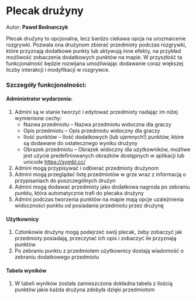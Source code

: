 # Plecak drużyny
Autor: **Paweł Bednarczyk**

Plecak drużyny to opcjonalna, lecz bardzo ciekawa opcja na urozmaicenie rozgrywki.
Pozwala ona drużynom zbierać przedmioty podczas rozgrywki, które przyznają dodatkowe punkty lub aktywują inne efekty, na przykład możliwość zobaczenia dodatkowych punktów na mapie. W przyszłość ta funkcjonalność będzie rozwijana umożliwiając dodawanie coraz większej liczby interakcji i modyfikacji w rozgrywce.
### Szczegóły funkcjonalności:
#### Administrator wydarzenia:
1) Admini są w stanie tworzyć i edytować przedmioty nadając im niżej wymienione cechy:
   - Nazwa przedmiotu – Nazwa przedmiotu widoczna dla graczy
   - Opis przedmiotu – Opis przedmiotu widoczny dla graczy
   - Ilość punktów – Ilość dodatkowych (lub ujemnych!) punktów, które są dodawane do ostatecznego wyniku drużyny
   - Obrazek przedmiotu – Obrazek widoczny dla użytkowników, możliwe jest użycie predefiniowanych obrazków dostępnych w aplikacji lub unicode https://symbl.cc/
2) Admini mogą przypisywać i odbierać przedmioty drużynom
3) Admini mogą przeglądać listę przedmiotów w grze wraz z informacją o przypisaniach do poszczególnych drużyn
4) Admini mogą dodawać przedmioty jako dodatkowa nagroda po zebraniu punktu, która automatycznie trafi do plecaka drużyny
5) Admini podczas tworzenia punktów na mapie mają opcje uzależnienia widoczności punktu od posiadania przedmiotu przez drużynę
#### Użytkownicy
1. Członkowie drużyny mogą podejrzeć swój plecak, żeby zobaczyć jak przedmioty posiadają, przeczytać ich opis i zobaczyć ile przyznają punktów
2. Po zebraniu punktu z przedmiotem użytkownicy dostają wiadomość o zebraniu dodatkowego przedmiotu

#### Tabela wyników
1. W tabeli wyników została zamieszczona dokładna tabela z ilością punktów jakie każda drużyna zdobyła dzięki przedmiotom
